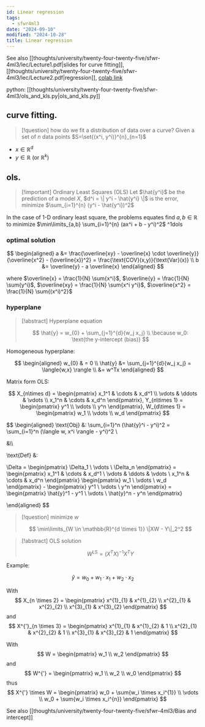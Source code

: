 ```yaml
---
id: Linear regression
tags:
  - sfwr4ml3
date: "2024-09-10"
modified: "2024-10-28"
title: Linear regression
---
```


See also [[thoughts/university/twenty-four-twenty-five/sfwr-4ml3/lec/Lecture1.pdf|slides for curve fitting]], [[thoughts/university/twenty-four-twenty-five/sfwr-4ml3/lec/Lecture2.pdf|regression]], [colab link](https://colab.research.google.com/drive/1eljHSwYJSR5ox6bB9zopalZmMSJoNl4v?usp=sharing)

python: [[thoughts/university/twenty-four-twenty-five/sfwr-4ml3/ols_and_kls.py|ols_and_kls.py]]

## curve fitting.

> [!question] how do we fit a distribution of data over a curve?
> Given a set of $n$ data points $S=\set{(x^i, y^i)}^{n}_{n=1}$

- $x \in \mathbb{R}^{d}$
- $y \in \mathbb{R}$ (or $\mathbb{R}^{k}$)

## ols.

> [!important] Ordinary Least Squares (OLS)
> Let $\hat{y^i}$ be the prediction of a model $X$, $d^i = \| y^i - \hat{y^i} \|$ is the error, minimize $\sum_{i=1}^{n} (y^i - \hat{y^i})^2$

In the case of 1-D ordinary least square, the problems equates find $a,b \in \mathbb{R}$ to minimize $\min\limits_{a,b} \sum_{i=1}^{n} (ax^i + b - y^i)^2$ ^1dols

### optimal solution

$$
\begin{aligned}
a &= \frac{\overline{xy} - \overline{x} \cdot \overline{y}}{\overline{x^2} - (\overline{x})^2} = \frac{\text{COV}(x,y)}{\text{Var}(x)} \\
b &= \overline{y} - a \overline{x}
\end{aligned}
$$

where $\overline{x} = \frac{1}{N} \sum{x^i}$, $\overline{y} = \frac{1}{N} \sum{y^i}$, $\overline{xy} = \frac{1}{N} \sum{x^i y^i}$, $\overline{x^2} = \frac{1}{N} \sum{(x^i)^2}$

### hyperplane

> [!abstract] Hyperplane equation
>
> $$
> \hat{y} = w_{0} + \sum_{j=1}^{d}{w_j x_j}
> \\
> \because w_0: \text{the y-intercept (bias)}
> $$

Homogeneous hyperplane:

$$
\begin{aligned}
w_{0} & = 0 \\
\hat{y} &= \sum_{j=1}^{d}{w_j x_j} = \langle{w,x} \rangle \\
&= w^Tx
\end{aligned}
$$

Matrix form OLS:

$$
X_{n\times d} = \begin{pmatrix}
x_1^1 & \cdots & x_d^1 \\
\vdots & \ddots & \vdots \\
x_1^n & \cdots & x_d^n
\end{pmatrix}, Y_{n\times 1} = \begin{pmatrix}
y^1 \\
\vdots \\
y^n
\end{pmatrix}, W_{d\times 1} = \begin{pmatrix}
w_1 \\
\vdots \\
w_d
\end{pmatrix}
$$

$$
\begin{aligned}
\text{Obj} &: \sum_{i=1}^n (\hat{y}^i - y^i)^2 = \sum_{i=1}^n (\langle w, x^i \rangle - y^i)^2 \\

&\\\

\text{Def} &:

\Delta = \begin{pmatrix}
\Delta_1 \\
\vdots \\
\Delta_n
\end{pmatrix} = \begin{pmatrix}
x_1^1 & \cdots & x_d^1 \\
\vdots & \ddots & \vdots \\
x_1^n & \cdots & x_d^n
\end{pmatrix} \begin{pmatrix}
w_1 \\
\vdots \\
w_d
\end{pmatrix} - \begin{pmatrix}
y^1 \\
\vdots \\
y^n
\end{pmatrix} = \begin{pmatrix}
\hat{y}^1 - y^1 \\
\vdots \\
\hat{y}^n - y^n
\end{pmatrix}

\end{aligned}
$$

> [!question] minimize $w$
>
> $$
> \min\limits_{W \in \mathbb{R}^{d \times 1}} \|XW - Y\|_2^2
> $$

> [!abstract] OLS solution
>
> $$
> W^{\text{LS}} = (X^T X)^{-1}{X^T Y}
> $$

Example:

$$
\hat{y} = w_{0} + w_{1} \cdot x_{1} + w_{2} \cdot x_{2}
$$

With
$$
X_{n \times 2} = \begin{pmatrix}
x^{1}_{1} & x^{1}_{2} \\
x^{2}_{1} & x^{2}_{2} \\
x^{3}_{1} & x^{3}_{2}
\end{pmatrix}
$$
and
$$
X^{'}_{n \times 3} = \begin{pmatrix}
x^{1}_{1} & x^{1}_{2} & 1 \\
x^{2}_{1} & x^{2}_{2} & 1 \\
x^{3}_{1} & x^{3}_{2} & 1
\end{pmatrix}
$$

With
$$
W = \begin{pmatrix}
w_1 \\
w_2
\end{pmatrix}
$$
and
$$
W^{'} = \begin{pmatrix}
w_1 \\
w_2 \\
w_0
\end{pmatrix}
$$
thus
$$
X^{'} \times W = \begin{pmatrix}
w_0 + \sum{w_i \times x_i^{1}} \\
\vdots \\
w_0 + \sum{w_i \times x_i^{n}}
\end{pmatrix}
$$

See also [[thoughts/university/twenty-four-twenty-five/sfwr-4ml3/Bias and intercept]]
